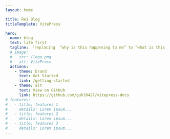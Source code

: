 ```yaml
---
layout: home

title: Re1 Blog
titleTemplate: VitePress

hero:
  name: blog
  text: life first
  tagline: 「replacing  “why is this happening to me” to “what is this trying to teach me” and everything around me changed」
  # image:
  #   src: /logo.png
  #   alt: VitePress
  actions:
    - theme: brand
      text: Get Started
      link: /getting-started
    - theme: alt
      text: View on GitHub
      link: https://github.com/guhl0427/vitepress-docs
# features:
#   - title: features 1
#     details: Lorem ipsum...
#   - title: features 2
#     details: Lorem ipsum...
#   - title: features 3
#     details: Lorem ipsum...
---
```

